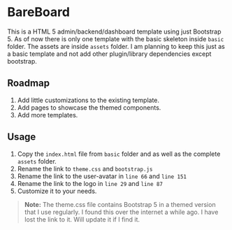 # BareBoard

This is a HTML 5 admin/backend/dashboard template using just Bootstrap 5. As of now there is only one template with the basic skeleton inside `basic` folder. The assets are inside `assets` folder. I am planning to keep this just as a basic template and not add other plugin/library dependencies except bootstrap.

## Roadmap

1. Add little customizations to the existing template.
2. Add pages to showcase the themed components.
3. Add more templates.

## Usage

1. Copy the `index.html` file from `basic` folder and as well as the complete `assets` folder.
2. Rename the link to `theme.css` and `bootstrap.js`
3. Rename the link to the user-avatar in `line 66` and `line 151`
4. Rename the link to the logo in `line 29` and `line 87`
5. Customize it to your needs.

> **Note:** The theme.css file contains Bootstrap 5 in a themed version that I use regularly. I found this over the internet a while ago. I have lost the link to it. Will update it if I find it.